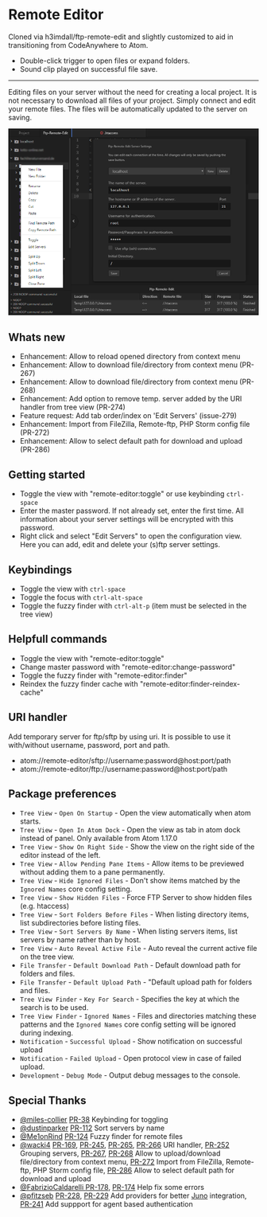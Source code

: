 # Remote Editor

Cloned via h3imdall/ftp-remote-edit and slightly customized to aid in transitioning from CodeAnywhere to Atom.

- Double-click trigger to open files or expand folders.
- Sound clip played on successful file save.

-----

Editing files on your server without the need for creating a local project. It is not necessary to download all files of your project.
Simply connect and edit your remote files. The files will be automatically updated to the server on saving.

![A screenshot of your package](https://raw.githubusercontent.com/jar812k6/remote-editor/master/screenshot.png)

## Whats new

- Enhancement: Allow to reload opened directory from context menu
- Enhancement: Allow to download file/directory from context menu (PR-267)
- Enhancement: Allow to download file/directory from context menu (PR-268)
- Enhancement: Add option to remove temp. server added by the URI handler from tree view (PR-274)
- Feature request: Add tab order/index on 'Edit Servers' (issue-279)
- Enhancement: Import from FileZilla, Remote-ftp, PHP Storm config file (PR-272)
- Enhancement: Allow to select default path for download and upload (PR-286)

## Getting started

- Toggle the view with "remote-editor:toggle" or use keybinding `ctrl-space`
- Enter the master password. If not already set, enter the first time. All information about your server settings will be encrypted with this password.
- Right click and select "Edit Servers" to open the configuration view. Here you can add, edit and delete your (s)ftp server settings.

## Keybindings

- Toggle the view with `ctrl-space`
- Toggle the focus with `ctrl-alt-space`
- Toggle the fuzzy finder with `ctrl-alt-p` (item must be selected in the tree view)

## Helpfull commands
- Toggle the view with "remote-editor:toggle"
- Change master password with "remote-editor:change-password"
- Toggle the fuzzy finder with "remote-editor:finder"
- Reindex the fuzzy finder cache with "remote-editor:finder-reindex-cache"

## URI handler
Add temporary server for ftp/sftp by using uri. It is possible to use it with/without username, password, port and path.
- atom://remote-editor/sftp://username:password@host:port/path
- atom://remote-editor/ftp://username:password@host:port/path

## Package preferences

- `Tree View` - `Open On Startup` - Open the view automatically when atom starts.
- `Tree View` - `Open In Atom Dock` - Open the view as tab in atom dock instead of panel. Only available from Atom 1.17.0
- `Tree View` - `Show On Right Side` - Show the view on the right side of the editor instead of the left.
- `Tree View` - `Allow Pending Pane Items` - Allow items to be previewed without adding them to a pane permanently.
- `Tree View` - `Hide Ignored Files` - Don't show items matched by the `Ignored Names` core config setting.
- `Tree View` - `Show Hidden Files` - Force FTP Server to show hidden files (e.g. htaccess)
- `Tree View` - `Sort Folders Before Files` - When listing directory items, list subdirectories before listing files.
- `Tree View` - `Sort Servers By Name` - When listing servers items, list servers by name rather than by host.
- `Tree View` - `Auto Reveal Active File` - Auto reveal the current active file on the tree view.
- `File Transfer` - `Default Download Path` - Default download path for folders and files.
- `File Transfer` - `Default Upload Path` - "Default upload path for folders and files.
- `Tree View Finder` - `Key For Search` - Specifies the key at which the search is to be used.
- `Tree View Finder` - `Ignored Names` - Files and directories matching these patterns and the `Ignored Names` core config setting will be ignored during indexing.
- `Notification` - `Successful Upload` - Show notification on successful upload
- `Notification` - `Failed Upload` - Open protocol view in case of failed upload.
- `Development` - `Debug Mode` - Output debug messages to the console.

## Special Thanks

- [@miles-collier](https://github.com/miles-collier) [PR-38](https://github.com/h3imdall/ftp-remote-edit/pull/38) Keybinding for toggling
- [@dustinparker](https://github.com/dustinparker) [PR-112](https://github.com/h3imdall/ftp-remote-edit/pull/112) Sort servers by name
- [@Me1onRind](https://github.com/Me1onRind) [PR-124](https://github.com/h3imdall/ftp-remote-edit/pull/124) Fuzzy finder for remote files
- [@wacki4](https://github.com/wacki4) [PR-169](https://github.com/h3imdall/ftp-remote-edit/pull/169), [PR-245](https://github.com/h3imdall/ftp-remote-edit/pull/245), [PR-265](https://github.com/h3imdall/ftp-remote-edit/pull/265), [PR-266](https://github.com/h3imdall/ftp-remote-edit/pull/266) URI handler, [PR-252](https://github.com/h3imdall/ftp-remote-edit/pull/252) Grouping servers, [PR-267](https://github.com/h3imdall/ftp-remote-edit/pull/267), [PR-268](https://github.com/h3imdall/ftp-remote-edit/pull/268) Allow to upload/download file/directory from context menu, [PR-272](https://github.com/h3imdall/ftp-remote-edit/pull/272) Import from FileZilla, Remote-ftp, PHP Storm config file, [PR-286](https://github.com/h3imdall/ftp-remote-edit/pull/286) Allow to select default path for download and upload
- [@FabrizioCaldarelli ](https://github.com/FabrizioCaldarelli) [PR-178](https://github.com/h3imdall/ftp-remote-edit/pull/178),  [PR-174](https://github.com/h3imdall/ftp-remote-edit/pull/174) Help fix some errors
- [@pfitzseb](https://github.com/pfitzseb) [PR-228](https://github.com/h3imdall/ftp-remote-edit/pull/228), [PR-229](https://github.com/h3imdall/ftp-remote-edit/pull/229) Add providers for better [Juno](http://junolab.org/) integration, [PR-241](https://github.com/h3imdall/ftp-remote-edit/pull/241) Add suppport for agent based authentication
